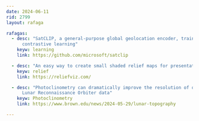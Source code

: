 ```yaml
---
date: 2024-06-11
rid: 2799
layout: rafaga

rafagas:
  - desc: "SatCLIP, a general-purpose global geolocation encoder, trains image and location encoders using 
      contrastive learning"
    keyw: learning
    link: https://github.com/microsoft/satclip

  - desc: "An easy way to create small shaded relief maps for presentations from DEM and LiDAR with free options"
    keyw: relief
    link: https://reliefviz.com/

  - desc: "Photoclinometry can dramatically improve the resolution of digital elevation models generated from 
      Lunar Reconnaissance Orbiter data"
    keyw: Photoclinometry
    link: https://www.brown.edu/news/2024-05-29/lunar-topography

---
```


